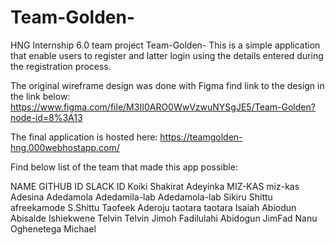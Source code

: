 # Team-Golden-
HNG Internship 6.0 team project
Team-Golden-
This is a simple application that enable users to register and latter login using the details entered during the registration process.

The original wireframe design was done with Figma find link to the design in the link below: https://www.figma.com/file/M3II0ARO0WwVzwuNYSgJE5/Team-Golden?node-id=8%3A13

The final application is hosted here: https://teamgolden-hng.000webhostapp.com/

Find below list of the team that made this app possible:

NAME	GITHUB ID	SLACK ID
Koiki Shakirat Adeyinka	MIZ-KAS	miz-kas
Adesina Adedamola	Adedamila-lab	Adedamola-lab
Sikiru Shittu	afreekamode	S.Shittu
Taofeek Aderoju	taotara	taotara
Isaiah Abiodun		Abisalde
Ishiekwene Telvin		Telvin
Jimoh Fadilulahi Abidogun		JimFad
Nanu Oghenetega Michael
